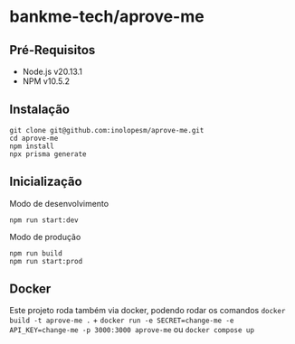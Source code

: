 # bankme-tech/aprove-me

## Pré-Requisitos

- Node.js v20.13.1
- NPM v10.5.2

## Instalação

```
git clone git@github.com:inolopesm/aprove-me.git
cd aprove-me
npm install
npx prisma generate
```

## Inicialização

Modo de desenvolvimento

```
npm run start:dev
```

Modo de produção

```
npm run build
npm run start:prod
```

## Docker

Este projeto roda também via docker, podendo rodar os comandos `docker build -t aprove-me .` + `docker run -e SECRET=change-me -e API_KEY=change-me -p 3000:3000 aprove-me` ou `docker compose up`
